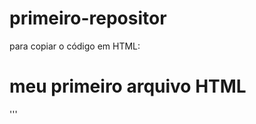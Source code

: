 # primeiro-repositor

para copiar o código em HTML:
<html>
<h1>meu primeiro arquivo HTML</h1>
<html>
  '''     
